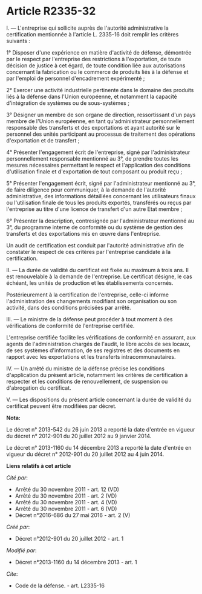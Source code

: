 # Article R2335-32

I. ― L'entreprise qui sollicite auprès de l'autorité administrative la certification mentionnée à l'article L. 2335-16 doit
remplir les critères suivants : 

1° Disposer d'une expérience en matière d'activité de défense, démontrée par le respect par l'entreprise des restrictions à
l'exportation, de toute décision de justice à cet égard, de toute condition liée aux autorisations concernant la fabrication
ou le commerce de produits liés à la défense et par l'emploi de personnel d'encadrement expérimenté ; 

2° Exercer une activité industrielle pertinente dans le domaine des produits liés à la défense dans l'Union européenne, et
notamment la capacité d'intégration de systèmes ou de sous-systèmes ; 

3° Désigner un membre de son organe de direction, ressortissant d'un pays membre de l'Union européenne, en tant
qu'administrateur personnellement responsable des transferts et des exportations et ayant autorité sur le personnel des
unités participant au processus de traitement des opérations d'exportation et de transfert ; 

4° Présenter l'engagement écrit de l'entreprise, signé par l'administrateur personnellement responsable mentionné au 3°, de
prendre toutes les mesures nécessaires permettant le respect et l'application des conditions d'utilisation finale et
d'exportation de tout composant ou produit reçu ; 

5° Présenter l'engagement écrit, signé par l'administrateur mentionné au 3°, de faire diligence pour communiquer, à la
demande de l'autorité administrative, des informations détaillées concernant les utilisateurs finaux ou l'utilisation finale
de tous les produits exportés, transférés ou reçus par l'entreprise au titre d'une licence de transfert d'un autre Etat
membre ; 

6° Présenter la description, contresignée par l'administrateur mentionné au 3°, du programme interne de conformité ou du
système de gestion des transferts et des exportations mis en œuvre dans l'entreprise. 

Un audit de certification est conduit par l'autorité administrative afin de constater le respect de ces critères par
l'entreprise candidate à la certification. 

II. ― La durée de validité du certificat est fixée au maximum à trois ans. Il est renouvelable à la demande de l'entreprise.
Le certificat désigne, le cas échéant, les unités de production et les établissements concernés. 

Postérieurement à la certification de l'entreprise, celle-ci informe l'administration des changements modifiant son
organisation ou son activité, dans des conditions précisées par arrêté. 

III. ― Le ministre de la défense peut procéder à tout moment à des vérifications de conformité de l'entreprise certifiée. 

L'entreprise certifiée facilite les vérifications de conformité en assurant, aux agents de l'administration chargés de
l'audit, le libre accès de ses locaux, de ses systèmes d'information, de ses registres et des documents en rapport avec les
exportations et les transferts intracommunautaires. 

IV. ― Un arrêté du ministre de la défense précise les conditions d'application du présent article, notamment les critères de
certification à respecter et les conditions de renouvellement, de suspension ou d'abrogation du certificat. 

V. ― Les dispositions du présent article concernant la durée de validité du certificat peuvent être modifiées par décret.

**Nota:**

Le décret n° 2013-542 du 26 juin 2013 a reporté la date d'entrée en vigueur du décret n° 2012-901 du 20 juillet 2012 au 9
janvier 2014.

Le décret n° 2013-1160 du 14 décembre 2013 a reporté la date d'entrée en vigueur du décret n° 2012-901 du 20 juillet 2012 au
4 juin 2014.

**Liens relatifs à cet article**

_Cité par_:

  - Arrêté du 30 novembre 2011 - art. 12 (VD)
  - Arrêté du 30 novembre 2011 - art. 2 (VD)
  - Arrêté du 30 novembre 2011 - art. 4 (VD)
  - Arrêté du 30 novembre 2011 - art. 6 (VD)
  - Décret n°2016-686 du 27 mai 2016 - art. 2 (V)

_Créé par_:

  - Décret n°2012-901 du 20 juillet 2012 - art. 1

_Modifié par_:

  - Décret n°2013-1160 du 14 décembre 2013 - art. 1

_Cite_:

  - Code de la défense. - art. L2335-16
